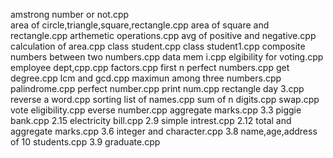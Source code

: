 amstrong number or not.cpp    
area of circle,triangle,square,rectangle.cpp
area of square and rectangle.cpp
arthemetic operations.cpp
avg of positive and negative.cpp
calculation of area.cpp
class student.cpp
class student1.cpp
composite numbers between two numbers.cpp
data mem i.cpp
elgibility for voting.cpp
employee dept,cpp.cpp
factors.cpp
first n perfect numbers.cpp
get degree.cpp
lcm and gcd.cpp
maximun among three numbers.cpp
palindrome.cpp
perfect number.cpp
print num.cpp
rectangle day 3.cpp
reverse a word.cpp
sorting list of names.cpp
sum of n digits.cpp
swap.cpp
vote eligibility.cpp
everse number.cpp
aggregate marks.cpp
3.3 piggie bank.cpp
2.15 electricity bill.cpp
2.9 simple intrest.cpp
2.12 total and aggregate marks.cpp
3.6 integer and character.cpp
3.8 name,age,address of 10 students.cpp
3.9 graduate.cpp
